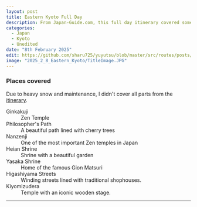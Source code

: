```yaml
---
layout: post
title: Eastern Kyoto Full Day
description: From Japan-Guide.com, this full day itinerary covered some of the most famous temples along the Philosopher's Path before ending in the bustling streets of Higashiyama.
categories:
  - Japan
  - Kyoto
  - Unedited
date: "8th February 2025"
edit: https://github.com/sharu725/yuyutsu/blob/master/src/routes/posts/example-content/%2Bpage.md
image: "2025_2_8_Eastern_Kyoto/TitleImage.JPG"
---
```

<!-- <script>
  import Ginkakuji_1 from '$lib/images/2025_2_8_Eastern_Kyoto/Ginkakuji_1.JPG';
  import Ginkakuji_2 from '$lib/images/2025_2_8_Eastern_Kyoto/Ginkakuji_2.JPG';
  import Ginkakuji_3 from '$lib/images/2025_2_8_Eastern_Kyoto/Ginkakuji_3.JPG';
  import PhiloPath from '$lib/images/2025_2_8_Eastern_Kyoto/PhilosopherPath.JPG';
  import Nanzenji from '$lib/images/2025_2_8_Eastern_Kyoto/Nanzenji.JPG';
  import HeianShrine from '$lib/images/2025_2_8_Eastern_Kyoto/HeianShrine.JPG';
  import Yasaka from '$lib/images/2025_2_8_Eastern_Kyoto/Yasaka.JPG';
  import HigashiyamaStreets from '$lib/images/2025_2_8_Eastern_Kyoto/HigashiyamaStreets.JPG';
  import Kiyomizudera_1 from '$lib/images/2025_2_8_Eastern_Kyoto/Kiyomizudera_1.JPG';
  import Kiyomizudera_2 from '$lib/images/2025_2_8_Eastern_Kyoto/Kiyomizudera_2.JPG';
</script> -->
### Places covered
Due to heavy snow and maintenance, I didn't cover all parts from the <a href="https://www.japan-guide.com/e/e3950_eastern_kyoto_full.html" target="_blank">itinerary</a>.
<dl>
  <dt>Ginkakuji</dt>
  <dd>Zen Temple</dd>

  <dt>Philosopher's Path</dt>
  <dd>A beautiful path lined with cherry trees</dd>

  <dt>Nanzenji</dt>
  <dd>One of the most important Zen temples in Japan</dd>

  <dt>Heian Shrine</dt>
  <dd>Shrine with a beautiful garden</dd>

  <dt>Yasaka Shrine</dt>
  <dd>Home of the famous Gion Matsuri</dd>

  <dt>Higashiyama Streets</dt>
  <dd>Winding streets lined with traditional shophouses.</dd>

  <dt>Kiyomizudera</dt>
  <dd>Temple with an iconic wooden stage.</dd>
</dl>

<!-- ### Ginkakuji
<img src={Ginkakuji_1}/>
<img src={Ginkakuji_2}/>
<img src={Ginkakuji_3}/>

### Philosopher's Path
<img src={PhiloPath}/>

### Nanzenji
<img src={Nanzenji}/>

### Heian Shrine
<img src={HeianShrine}/>

### Yasaka Shrine
<img src={Yasaka}/>

### Higashiyama Streets
<img src={HigashiyamaStreets}/>

### Kiyomizudera
<img src={Kiyomizudera_1}/>
<img src={Kiyomizudera_2}/> -->

---
